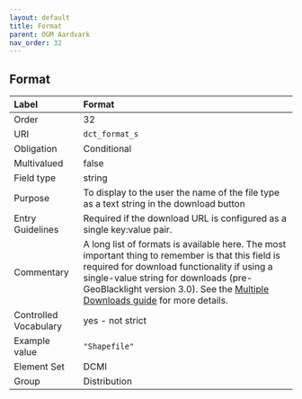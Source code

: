 ```yaml
---
layout: default
title: Format
parent: OGM Aardvark
nav_order: 32
---
```


## Format

| Label                 | Format |
|:----------------------|:-------|
| Order                 | 32 |
| URI                   | `dct_format_s` |
| Obligation            | Conditional |
| Multivalued           | false |
| Field type            | string |
| Purpose               | To display to the user the name of the file type as a text string in the download button |
| Entry Guidelines      | Required if the download URL is configured as a single key:value pair. |
| Commentary            | A long list of formats is available here. The most important thing to remember is that this field is required for download functionality if using a single-value string for downloads (pre-GeoBlacklight version 3.0). See the [Multiple Downloads guide](https://opengeometadata.org/docs/more-about-references#how-to-configure-multiple-download-links) for more details. |
| Controlled Vocabulary | yes - not strict |
| Example value         | `"Shapefile"` |
| Element Set           | DCMI |
| Group                 | Distribution |
